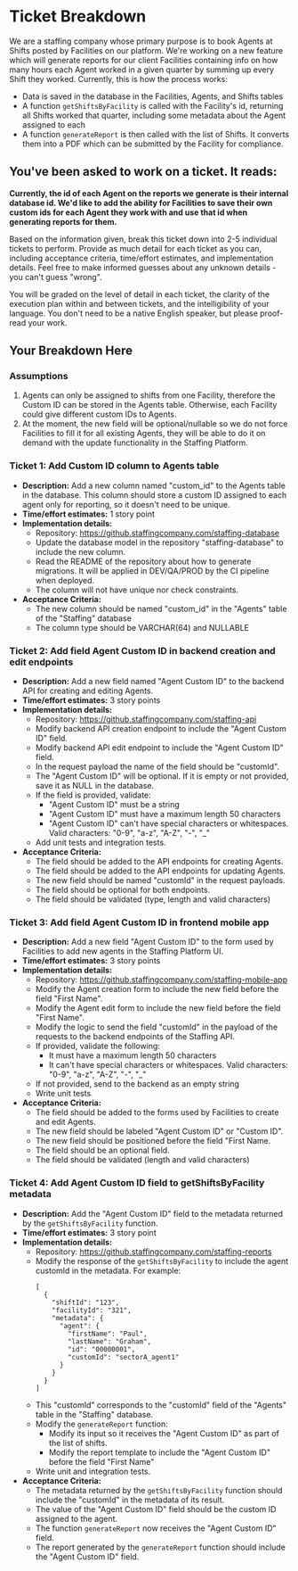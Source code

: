 # Ticket Breakdown

We are a staffing company whose primary purpose is to book Agents at Shifts posted by Facilities on our platform. We're working on a new feature which will generate reports for our client Facilities containing info on how many hours each Agent worked in a given quarter by summing up every Shift they worked. Currently, this is how the process works:

- Data is saved in the database in the Facilities, Agents, and Shifts tables
- A function `getShiftsByFacility` is called with the Facility's id, returning all Shifts worked that quarter, including some metadata about the Agent assigned to each
- A function `generateReport` is then called with the list of Shifts. It converts them into a PDF which can be submitted by the Facility for compliance.

## You've been asked to work on a ticket. It reads:

**Currently, the id of each Agent on the reports we generate is their internal database id. We'd like to add the ability for Facilities to save their own custom ids for each Agent they work with and use that id when generating reports for them.**

Based on the information given, break this ticket down into 2-5 individual tickets to perform. Provide as much detail for each ticket as you can, including acceptance criteria, time/effort estimates, and implementation details. Feel free to make informed guesses about any unknown details - you can't guess "wrong".

You will be graded on the level of detail in each ticket, the clarity of the execution plan within and between tickets, and the intelligibility of your language. You don't need to be a native English speaker, but please proof-read your work.

## Your Breakdown Here

### Assumptions

1. Agents can only be assigned to shifts from one Facility, therefore the Custom ID can be stored in the Agents table. Otherwise, each Facility could give different custom IDs to Agents.
2. At the moment, the new field will be optional/nullable so we do not force Facilities to fill it for all existing Agents, they will be able to do it on demand with the update functionality in the Staffing Platform.

### Ticket 1: Add Custom ID column to Agents table

- **Description:** Add a new column named "custom_id" to the Agents table in the database. This column should store a custom ID assigned to each agent only for reporting, so it doesn't need to be unique.
- **Time/effort estimates:** 1 story point
- **Implementation details:**
  - Repository: https://github.staffingcompany.com/staffing-database
  - Update the database model in the repository "staffing-database" to include the new column.
  - Read the README of the repository about how to generate migrations. It will be applied in DEV/QA/PROD by the CI pipeline when deployed.
  - The column will not have unique nor check constraints.
- **Acceptance Criteria:**
  - The new column should be named "custom_id" in the "Agents" table of the "Staffing" database
  - The column type should be VARCHAR(64) and NULLABLE

### Ticket 2: Add field Agent Custom ID in backend creation and edit endpoints

- **Description:** Add a new field named "Agent Custom ID" to the backend API for creating and editing Agents.
- **Time/effort estimates:** 3 story points
- **Implementation details:**
  - Repository: https://github.staffingcompany.com/staffing-api
  - Modify backend API creation endpoint to include the "Agent Custom ID" field.
  - Modify backend API edit endpoint to include the "Agent Custom ID" field.
  - In the request payload the name of the field should be "customId".
  - The "Agent Custom ID" will be optional. If it is empty or not provided, save it as NULL in the database.
  - If the field is provided, validate:
    - "Agent Custom ID" must be a string
    - "Agent Custom ID" must have a maximum length 50 characters
    - "Agent Custom ID" can't have special characters or whitespaces. Valid characters: "0-9", "a-z", "A-Z", "-", "\_"
  - Add unit tests and integration tests.
- **Acceptance Criteria:**
  - The field should be added to the API endpoints for creating Agents.
  - The field should be added to the API endpoints for updating Agents.
  - The new field should be named "customId" in the request payloads.
  - The field should be optional for both endpoints.
  - The field should be validated (type, length and valid characters)

### Ticket 3: Add field Agent Custom ID in frontend mobile app

- **Description:** Add a new field "Agent Custom ID" to the form used by Facilities to add new agents in the Staffing Platform UI.
- **Time/effort estimates:** 3 story points
- **Implementation details:**
  - Repository: https://github.staffingcompany.com/staffing-mobile-app
  - Modify the Agent creation form to include the new field before the field "First Name".
  - Modify the Agent edit form to include the new field before the field "First Name".
  - Modify the logic to send the field "customId" in the payload of the requests to the backend endpoints of the Staffing API.
  - If provided, validate the following:
    - It must have a maximum length 50 characters
    - It can't have special characters or whitespaces. Valid characters: "0-9", "a-z", "A-Z", "-", "\_"
  - If not provided, send to the backend as an empty string
  - Write unit tests
- **Acceptance Criteria:**
  - The field should be added to the forms used by Facilities to create and edit Agents.
  - The new field should be labeled "Agent Custom ID" or "Custom ID".
  - The new field should be positioned before the field "First Name.
  - The field should be an optional field.
  - The field should be validated (length and valid characters)

### Ticket 4: Add Agent Custom ID field to getShiftsByFacility metadata

- **Description:** Add the "Agent Custom ID" field to the metadata returned by the `getShiftsByFacility` function.
- **Time/effort estimates:** 3 story point
- **Implementation details:**
  - Repository: https://github.staffingcompany.com/staffing-reports
  - Modify the response of the `getShiftsByFacility` to include the agent customId in the metadata. For example:
    ```
    [
      {
        "shiftId": "123",
        "facilityId": "321",
        "metadata": {
          "agent": {
            "firstName": "Paul",
            "lastName": "Graham",
            "id": "00000001",
            "customId": "sectorA_agent1"
          }
        }
      }
    ]
    ```
  - This "customId" corresponds to the "customId" field of the "Agents" table in the "Staffing" database.
  - Modify the `generateReport` function:
    - Modify its input so it receives the "Agent Custom ID" as part of the list of shifts.
    - Modify the report template to include the "Agent Custom ID" before the field "First Name"
  - Write unit and integration tests.
- **Acceptance Criteria:**
  - The metadata returned by the `getShiftsByFacility` function should include the "customId" in the metadata of its result.
  - The value of the "Agent Custom ID" field should be the custom ID assigned to the agent.
  - The function `generateReport` now receives the "Agent Custom ID" field.
  - The report generated by the `generateReport` function should include the "Agent Custom ID" field.
